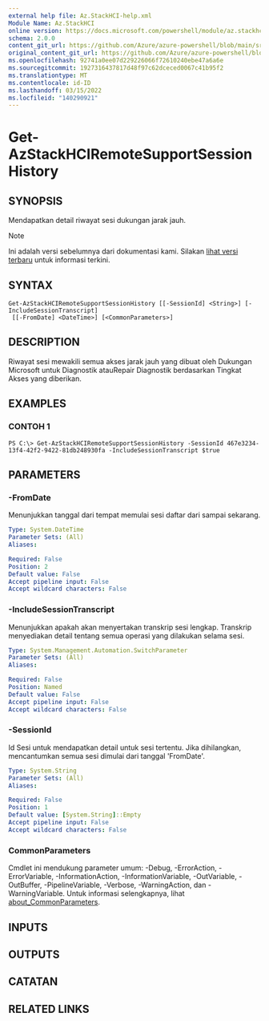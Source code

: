```yaml
---
external help file: Az.StackHCI-help.xml
Module Name: Az.StackHCI
online version: https://docs.microsoft.com/powershell/module/az.stackhci/get-azstackhciremotesupportsessionhistory
schema: 2.0.0
content_git_url: https://github.com/Azure/azure-powershell/blob/main/src/StackHCI/help/Get-AzStackHCIRemoteSupportSessionHistory.md
original_content_git_url: https://github.com/Azure/azure-powershell/blob/main/src/StackHCI/help/Get-AzStackHCIRemoteSupportSessionHistory.md
ms.openlocfilehash: 92741a0ee07d229226066f72610240ebe47a6a6e
ms.sourcegitcommit: 1927316437817d48f97c62dceced0067c41b95f2
ms.translationtype: MT
ms.contentlocale: id-ID
ms.lasthandoff: 03/15/2022
ms.locfileid: "140290921"
---
```

# Get-AzStackHCIRemoteSupportSessionHistory

## SYNOPSIS
Mendapatkan detail riwayat sesi dukungan jarak jauh.

> [!NOTE]
>Ini adalah versi sebelumnya dari dokumentasi kami. Silakan [lihat versi terbaru](/powershell/module/az.stackhci/get-azstackhciremotesupportsessionhistory) untuk informasi terkini.

## SYNTAX

```
Get-AzStackHCIRemoteSupportSessionHistory [[-SessionId] <String>] [-IncludeSessionTranscript]
 [[-FromDate] <DateTime>] [<CommonParameters>]
```

## DESCRIPTION
Riwayat sesi mewakili semua akses jarak jauh yang dibuat oleh Dukungan Microsoft untuk Diagnostik atauRepair Diagnostik berdasarkan Tingkat Akses yang diberikan.

## EXAMPLES

### CONTOH 1
```poweshell
PS C:\> Get-AzStackHCIRemoteSupportSessionHistory -SessionId 467e3234-13f4-42f2-9422-81db248930fa -IncludeSessionTranscript $true
```

## PARAMETERS

### -FromDate
Menunjukkan tanggal dari tempat memulai sesi daftar dari sampai sekarang.

```yaml
Type: System.DateTime
Parameter Sets: (All)
Aliases:

Required: False
Position: 2
Default value: False
Accept pipeline input: False
Accept wildcard characters: False
```

### -IncludeSessionTranscript
Menunjukkan apakah akan menyertakan transkrip sesi lengkap. Transkrip menyediakan detail tentang semua operasi yang dilakukan selama sesi.

```yaml
Type: System.Management.Automation.SwitchParameter
Parameter Sets: (All)
Aliases:

Required: False
Position: Named
Default value: False
Accept pipeline input: False
Accept wildcard characters: False
```

### -SessionId
Id Sesi untuk mendapatkan detail untuk sesi tertentu. Jika dihilangkan, mencantumkan semua sesi dimulai dari tanggal 'FromDate'.

```yaml
Type: System.String
Parameter Sets: (All)
Aliases:

Required: False
Position: 1
Default value: [System.String]::Empty
Accept pipeline input: False
Accept wildcard characters: False
```

### CommonParameters
Cmdlet ini mendukung parameter umum: -Debug, -ErrorAction, -ErrorVariable, -InformationAction, -InformationVariable, -OutVariable, -OutBuffer, -PipelineVariable, -Verbose, -WarningAction, dan -WarningVariable. Untuk informasi selengkapnya, lihat [about_CommonParameters](http://go.microsoft.com/fwlink/?LinkID=113216).

## INPUTS

## OUTPUTS

## CATATAN

## RELATED LINKS
